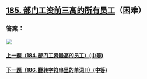 ## [185. 部门工资前三高的所有员工](https://leetcode-cn.com/problems/department-top-three-salaries/)（困难）





### 答案：



![](https://img-blog.csdnimg.cn/20200807155236311.png)

#### [上一题（184. 部门工资最高的员工）(中等)](https://github.com/sdwwld/leetCode/blob/master/src/main/java/com/wld/java/leetcode/leetCode0184.md)

#### [下一题（186. 翻转字符串里的单词 II）(中等)](https://github.com/sdwwld/leetCode/blob/master/src/main/java/com/wld/java/leetcode/leetCode0186.md)